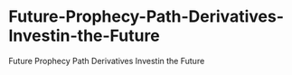 # Future-Prophecy-Path-Derivatives-Investin-the-Future
Future Prophecy Path Derivatives Investin the Future

